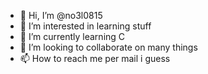 - 👋 Hi, I’m @no3l0815
- 👀 I’m interested in learning stuff
- 🌱 I’m currently learning C
- 💞️ I’m looking to collaborate on many things 
- 📫 How to reach me per mail i guess

<!---
no3l0815/no3l0815 is a ✨ special ✨ repository because its `README.md` (this file) appears on your GitHub profile.
You can click the Preview link to take a look at your changes.
--->
